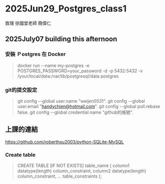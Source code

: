 # 2025Jun29_Postgres_class1
致理 徐國堂老師 
        簡偉仁

## 2025July07 building this afternoon
### 安裝 Ｐostgres 在 Docker 
> docker run --name my-postgres -e POSTGRES_PASSWORD=your_password -d -p 5432:5432 -v /your/local/data:/var/lib/postgresql/data postgres
    
### git的提交設定
> git config --global user.name "weijen0531". 
> git config --global user.email "handychien@hotmail.com". 
> git config --global pull.rebase false. 
> git config --global credential.name "github的帳號". 

## 上課的連結
https://github.com/roberthsu2003/python-SQLite-MySQL

### Create table 
> CREATE TABLE [IF NOT EXISTS] table_name (
   column1 datatype(length) column_constraint,
   column2 datatype(length) column_constraint,
   ...
   table_constraints
);
>